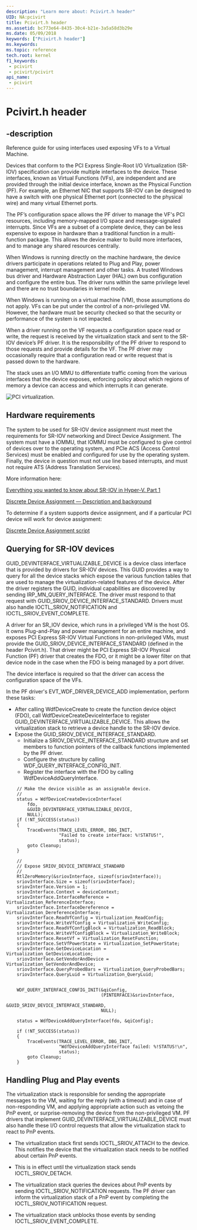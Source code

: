 ```yaml
---
description: "Learn more about: Pcivirt.h header"
UID: NA:pcivirt
title: Pcivirt.h header
ms.assetid: bc773e64-8435-30c4-b21e-3a5a58d3b29e
ms.date: 05/09/2018
keywords: ["Pcivirt.h header"]
ms.keywords: 
ms.topic: reference
tech.root: kernel
f1_keywords:
 - pcivirt
 - pcivirt/pcivirt
api_name:
 - pcivirt
---
```


# Pcivirt.h header


## -description

Reference guide for using interfaces used exposing VFs to a Virtual Machine.

Devices that conform to the PCI Express Single-Root I/O Virtualization (SR-IOV) specification can provide multiple interfaces to the device. These interfaces, known as Virtual Functions (VFs), are independent and are provided through the initial device interface, known as the Physical Function (PF). For example, an Ethernet NIC that supports SR-IOV can be designed to have a switch with one physical Ethernet port (connected to the physical wire) and many virtual Ethernet ports. 

The PF’s configuration space allows the PF driver to manage the VF's PCI resources, including memory-mapped I/O space and message-signaled interrupts. Since VFs are a subset of a complete device, they can be less expensive to expose in hardware than a traditional function in a multi-function package. This allows the device maker to build more interfaces, and to manage any shared resources centrally.

When Windows is running directly on the machine hardware, the device drivers participate in operations related to Plug and Play, power management, interrupt management and other tasks. A trusted Windows bus driver and Hardware Abstraction Layer (HAL) own bus configuration and configure the entire bus. The driver runs within the same privilege level and there are no trust boundaries in kernel mode. 

When Windows is running on a virtual machine (VM), those assumptions do not apply. VFs can be put under the control of a non-privileged VM. However, the hardware must be security checked so that the security or performance of the system is not impacted. 

When a driver running on the VF requests a configuration space read or write, the request is received by the virtualization stack and sent to the SR-IOV device’s PF driver. It is the responsibility of the PF driver to respond to those requests and provide details for the VF. The PF driver may occasionally require that a configuration read or write request that is passed down to the hardware. 

The stack uses an I/O MMU to differentiate traffic coming from the various interfaces that the device exposes, enforcing policy about which regions of memory a device can access and which interrupts it can generate.

![PCI virtualization.](../images/pcivirt.png)

 
## Hardware requirements
The system to be used for SR-IOV device assignment must meet the requirements for SR-IOV networking and Direct Device Assignment. The system must have a IOMMU, that IOMMU must be configured to give control of devices over to the operating system, and PCIe ACS (Access Control Services) must be enabled and configured for use by the operating system.  Finally, the device in question must not use line based interrupts, and must not require ATS (Address Translation Services).

More information here:

[Everything you wanted to know about SR-IOV in Hyper-V. Part 1](/archive/blogs/jhoward/everything-you-wanted-to-know-about-sr-iov-in-hyper-v-part-1)

[Discrete Device Assignment — Description and background](https://techcommunity.microsoft.com/t5/Virtualization/bg-p/Virtualization)

To determine if a system supports device assignment, and if a particular PCI device will work for device assignment:

[Discrete Device Assignment script](https://github.com/MicrosoftDocs/Virtualization-Documentation/blob/live/hyperv-tools/DiscreteDeviceAssignment/SurveyDDA.ps1)

## Querying for SR-IOV devices

GUID_DEVINTERFACE_VIRTUALIZABLE_DEVICE is a device class interface that is provided by drivers for SR-IOV devices. This GUID provides a way to query for all the device stacks which expose the various function tables that are used to manage the virtualization-related features of the device. After the driver registers the GUID, individual capabilities are discovered by sending IRP_MN_QUERY_INTERFACE. The driver must respond to that request with GUID_SRIOV_DEVICE_INTERFACE_STANDARD. Drivers must also handle IOCTL_SRIOV_NOTIFICATION and IOCTL_SRIOV_EVENT_COMPLETE.

A driver for an SR_IOV device, which runs in a privileged VM is the host OS. It owns Plug-and-Play and power management for an entire machine, and exposes PCI Express SR-IOV Virtual Functions in non-privileged VMs, must provide the GUID_SRIOV_DEVICE_INTERFACE_STANDARD (defined in the header Pcivirt.h). That driver might be PCI Express SR-IOV Physical Function (PF) driver that creates the FDO, or it might be a lower filter on that device node in the case when the FDO is being managed by a port driver.

The device interface is required so that the driver can access the configuration space of the VFs.

In the PF driver's EVT_WDF_DRIVER_DEVICE_ADD implementation, perform these tasks:

- After calling WdfDeviceCreate to create the function device object (FDO), call WdfDeviceCreateDeviceInterface to register GUID_DEVINTERFACE_VIRTUALIZABLE_DEVICE. This allows the virtualization stack to retrieve a device handle to the SR-IOV device.
- Expose the GUID_SRIOV_DEVICE_INTERFACE_STANDARD. 
    - Initialize a SRIOV_DEVICE_INTERFACE_STANDARD structure and set members to function pointers of the callback functions implemented by the PF driver.
    - Configure the structure by calling WDF_QUERY_INTERFACE_CONFIG_INIT.
    - Register the interface with the FDO by calling WdfDeviceAddQueryInterface. 

```
    // Make the device visible as an assignable device.
    //
    status = WdfDeviceCreateDeviceInterface(
        fdo,
        &GUID_DEVINTERFACE_VIRTUALIZABLE_DEVICE,
        NULL);
    if (!NT_SUCCESS(status))
    {
        TraceEvents(TRACE_LEVEL_ERROR, DBG_INIT,
                    "Failed to create interface: %!STATUS!",
                    status);
        goto Cleanup;
    }

    //
    // Expose SRIOV_DEVICE_INTERFACE_STANDARD
    //
    RtlZeroMemory(&sriovInterface, sizeof(sriovInterface));
    sriovInterface.Size = sizeof(sriovInterface);
    sriovInterface.Version = 1;
    sriovInterface.Context = deviceContext;
    sriovInterface.InterfaceReference = Virtualization_ReferenceInterface;
    sriovInterface.InterfaceDereference = Virtualization_DereferenceInterface;
    sriovInterface.ReadVfConfig = Virtualization_ReadConfig;
    sriovInterface.WriteVfConfig = Virtualization_WriteConfig;
    sriovInterface.ReadVfConfigBlock = Virtualization_ReadBlock;
    sriovInterface.WriteVfConfigBlock = Virtualization_WriteBlock;
    sriovInterface.ResetVf = Virtualization_ResetFunction;
    sriovInterface.SetVfPowerState = Virtualization_SetPowerState;
    sriovInterface.GetDeviceLocation = Virtualization_GetDeviceLocation;
    sriovInterface.GetVendorAndDevice = Virtualization_GetVendorAndDevice;
    sriovInterface.QueryProbedBars = Virtualization_QueryProbedBars;
    sriovInterface.QueryLuid = Virtualization_QueryLuid;


    WDF_QUERY_INTERFACE_CONFIG_INIT(&qiConfig,
                                    (PINTERFACE)&sriovInterface,
                                    &GUID_SRIOV_DEVICE_INTERFACE_STANDARD,
                                    NULL);

    status = WdfDeviceAddQueryInterface(fdo, &qiConfig);

    if (!NT_SUCCESS(status))
    {
        TraceEvents(TRACE_LEVEL_ERROR, DBG_INIT,
                    "WdfDeviceAddQueryInterface failed: %!STATUS!\n",
                    status);
        goto Cleanup;
    }

```
## Handling Plug and Play events

The virtualization stack is responsible for sending the appropriate messages to the VM, waiting for the reply (with a timeout) and in case of non-responding VM, and applying appropriate action such as vetoing the PnP event, or surprise-removing the device from the non-privileged VM. PF drivers that implement GUID_DEVINTERFACE_VIRTUALIZABLE_DEVICE must also handle these I/O control requests that allow the virtualization stack to react to PnP events. 

- The virtualization stack first sends IOCTL_SRIOV_ATTACH to the device. This notifies the device that the virtualization stack needs to be notified about certain PnP events. 

- This is in effect until the virtualization stack sends IOCTL_SRIOV_DETACH. 

- The virtualization stack queries the devices about PnP events by sending IOCTL_SRIOV_NOTIFICATION requests. The PF driver can inform the virtualization stack of a PnP event by completing the IOCTL_SRIOV_NOTIFICATION request.

- The virtualization stack unblocks those events by sending IOCTL_SRIOV_EVENT_COMPLETE.


